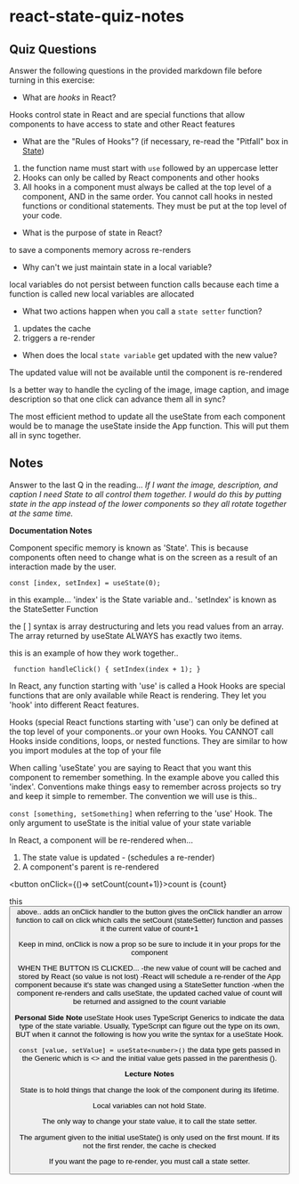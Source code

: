 # react-state-quiz-notes

## Quiz Questions

Answer the following questions in the provided markdown file before turning in this exercise:

- What are _hooks_ in React?

Hooks control state in React and are special functions that allow components to have access to state and other React features

- What are the "Rules of Hooks"? (if necessary, re-read the "Pitfall" box in [State](https://react.dev/learn/state-a-components-memory))

1. the function name must start with `use` followed by an uppercase letter
2. Hooks can only be called by React components and other hooks
3. All hooks in a component must always be called at the top level of a component, AND in the same order. You cannot call hooks in nested functions or conditional statements. They must be put at the top level of your code.

- What is the purpose of state in React?

to save a components memory across re-renders

- Why can't we just maintain state in a local variable?

local variables do not persist between function calls because each time a function is called new local variables are allocated

- What two actions happen when you call a `state setter` function?

1. updates the cache
2. triggers a re-render

- When does the local `state variable` get updated with the new value?

The updated value will not be available until the component is re-rendered

Is a better way to handle the cycling of the image, image caption, and image description so that one click can advance them all in sync?

The most efficient method to update all the useState from each component would be to manage the useState inside the App function. This will put them all in sync together.

## Notes

Answer to the last Q in the reading...
_If I want the image, description, and caption I need State to all control them together. I would do this by putting state in the app instead of the lower components so they all rotate together at the same time._

**Documentation Notes**

Component specific memory is known as 'State'. This is because components often need to change what is on the screen as a result of an interaction made by the user.

`const [index, setIndex] = useState(0);`

in this example...
'index' is the State variable and..
'setIndex' is known as the StateSetter Function

the [ ] syntax is array destructuring and lets you read values from an array.
The array returned by useState ALWAYS has exactly two items.

this is an example of how they work together..

` function handleClick() {
setIndex(index + 1);
}`

In React, any function starting with 'use' is called a Hook
Hooks are special functions that are only available while React is rendering. They let you 'hook' into different React features.

Hooks (special React functions starting with 'use') can only be defined at the top level of your components..or your own Hooks. You CANNOT call Hooks inside conditions, loops, or nested functions. They are similar to how you import modules at the top of your file

When calling 'useState' you are saying to React that you want this component to remember something. In the example above you called this 'index'. Conventions make things easy to remember across projects so try and keep it simple to remember. The convention we will use is this..

`const [something, setSomething]` when referring to the 'use' Hook.
The only argument to useState is the initial value of your state variable

In React, a component will be re-rendered when...

1. The state value is updated - (schedules a re-render)
2. A component's parent is re-rendered

<button onClick={()=> setCount(count+1)}>count is {count}</button>

this <button> above..
adds an onClick handler to the button
gives the onClick handler an arrow function to call on click which calls the setCount (stateSetter) function and passes it the current value of count+1

Keep in mind, onClick is now a prop so be sure to include it in your props for the component

WHEN THE BUTTON IS CLICKED...
-the new value of count will be cached and stored by React (so value is not lost)
-React will schedule a re-render of the App component because it's state was changed using a StateSetter function
-when the component re-renders and calls useState, the updated cached value of count will be returned and assigned to the count variable

**Personal Side Note**
useState Hook uses TypeScript Generics to indicate the data type of the state variable. Usually, TypeScript can figure out the type on its own, BUT when it cannot the following is how you write the syntax for a useState Hook.

`const [value, setValue] = useState<number>()`
the data type gets passed in the Generic which is <>
and the initial value gets passed in the parenthesis ().

**Lecture Notes**

State is to hold things that change the look of the component during its lifetime.

Local variables can not hold State.

The only way to change your state value, it to call the state setter.

The argument given to the initial useState() is only used on the first mount.
If its not the first render, the cache is checked

If you want the page to re-render, you must call a state setter.
